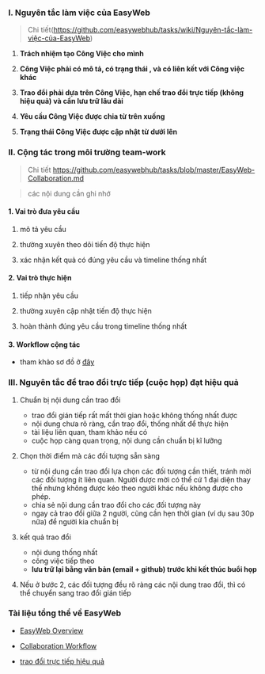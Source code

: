 
### I. Nguyên tắc làm việc của EasyWeb 
> Chi tiết(https://github.com/easywebhub/tasks/wiki/Nguyên-tắc-làm-việc-của-EasyWeb)

1. **Trách nhiệm tạo Công Việc cho mình**
 
2. **Công Việc phải có mô tả, có trạng thái , và có liên kết với Công việc khác**
 
3. **Trao đổi phải dựa trên Công Việc, hạn chế trao đổi trực tiếp (không hiệu quả) và cần lưu trữ lâu dài**
 
4. **Yêu cầu Công Việc được chia từ trên xuống**
 
5. **Trạng thái Công Việc được cập nhật từ dưới lên**

### II. Cộng tác trong môi trường team-work
> Chi tiết https://github.com/easywebhub/tasks/blob/master/EasyWeb-Collaboration.md

> các nội dung cần ghi nhớ

#### 1. Vai trò đưa yêu cầu

1. mô tả yêu cầu
   
1. thường xuyên theo dõi tiến độ thực hiện

1. xác nhận kết quả có đúng yêu cầu và timeline thống nhất

#### 2. Vai trò thực hiện

1. tiếp nhận yêu cầu

1. thường xuyên cập nhật tiến độ thực hiện

1. hoàn thành đúng yêu cầu trong timeline thống nhất 

#### 3. Workflow cộng tác
- tham khảo sơ đồ ở [đây](https://github.com/easywebhub/tasks/blob/master/EasyWeb-TeamWork.png)

### III. Nguyên tắc để trao đổi trực tiếp (cuộc họp) đạt hiệu quả

1. Chuẩn bị nội dung cần trao đổi
   - trao đổi gián tiếp rất mất thời gian hoặc không thống nhất được
   - nội dung chưa rõ ràng, cần trao đổi, thống nhất để thực hiện
   - tài liệu liên quan, tham khảo nếu có
   - cuộc họp càng quan trọng, nội dung cần chuẩn bị kĩ lưỡng 

2. Chọn thời điểm mà các đối tượng sẵn sàng 
   - từ nội dung cần trao đổi lựa chọn các đối tượng cần thiết, tránh mời các đối tượng ít liên quan.
    Người được mời có thể cứ 1 đại diện thay thế nhưng không được kéo theo người khác nếu không được cho phép.
   - chia sẻ nội dung cần trao đổi cho các đối tượng này
   - ngay cả trao đổi giữa 2 người, cũng cần hẹn thời gian (ví dụ sau 30p nữa) để người kia chuẩn bị
  
3. kết quả trao đổi
   - nội dung thống nhất 
   - công việc tiếp theo
   - **lưu trữ lại bằng văn bản (email + github) trước khi kết thúc buổi họp**

4. Nếu ở bước 2, các đối tượng đều rõ ràng các nội dung trao đổi, thì có thể chuyển sang trao đổi gián tiếp
  
### Tài liệu tổng thể về EasyWeb

- [EasyWeb Overview](https://github.com/easywebhub/tasks/wiki)

- [Collaboration Workflow](https://github.com/easywebhub/tasks/blob/master/EasyWeb-TeamWork.png)
- [trao đổi trực tiếp hiệu quả](https://github.com/easywebhub/tasks/blob/master/TraoDoiTrucTiepHieuQua.md)

